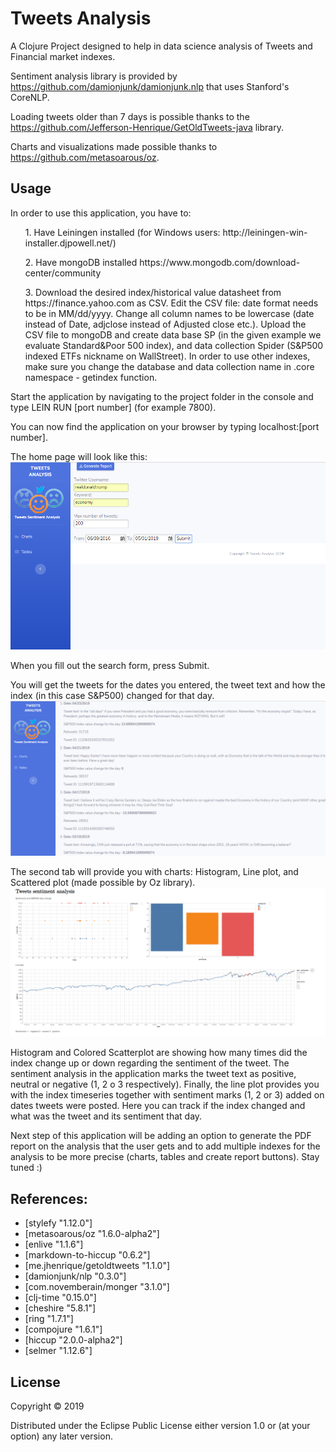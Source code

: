 # Tweets Analysis

A Clojure Project designed to help in data science analysis of Tweets and Financial market indexes.

Sentiment analysis library is provided by https://github.com/damionjunk/damionjunk.nlp that uses Stanford's CoreNLP.

Loading tweets older than 7 days is possible thanks to the https://github.com/Jefferson-Henrique/GetOldTweets-java library.

Charts and visualizations made possible thanks to https://github.com/metasoarous/oz.

## Usage

In order to use this application, you have to:
<ul>
1. Have Leiningen installed (for Windows users: http://leiningen-win-installer.djpowell.net/)</ul>
<ul>2. Have mongoDB installed https://www.mongodb.com/download-center/community </ul>
<ul>3. Download the desired index/historical value datasheet from https://finance.yahoo.com as CSV. Edit the CSV file: date format needs to be in MM/dd/yyyy. Change all column names to be lowercase (date instead of Date, adjclose instead of Adjusted close etc.). Upload the CSV file to mongoDB and create data base SP (in the given example we evaluate Standard&Poor 500 index), and data collection Spider (S&P500 indexed ETFs nickname on WallStreet). In order to use other indexes, make sure you change the database and data collection name in .core namespace - getindex function. </ul>


Start the application by navigating to the project folder in the console and type LEIN RUN [port number] (for example 7800).

You can now find the application on your browser by typing localhost:[port number].

The home page will look like this:
<img src="images/s1.PNG">

When you fill out the search form, press Submit.

You will get the tweets for the dates you entered, the tweet text and how the index (in this case S&P500) changed for that day.
<img src="images/s2.PNG">

The second tab will provide you with charts: Histogram, Line plot, and Scattered plot (made possible by Oz library).
<img src="images/s3.PNG">

Histogram and Colored Scatterplot are showing how many times did the index change up or down regarding the sentiment of the tweet.
The sentiment analysis in the application marks the tweet text as positive, neutral or negative (1, 2 o 3 respectively).
Finally, the line plot provides you with the index timeseries together with sentiment marks (1, 2 or 3) added on dates tweets were posted. Here you can track if the index changed and what was the tweet and its sentiment that day.

Next step of this application will be adding an option to generate the PDF report on the analysis that the user gets and to add multiple indexes for the analysis to be more precise (charts, tables and create report buttons). Stay tuned :)

## References:
<ul>
<li>[stylefy "1.12.0"]</li>
<li>[metasoarous/oz "1.6.0-alpha2"]</li>
<li>[enlive "1.1.6"]</li>
<li>[markdown-to-hiccup "0.6.2"]</li>
<li>[me.jhenrique/getoldtweets "1.1.0"]</li>
<li>[damionjunk/nlp "0.3.0"]</li>
<li>[com.novemberain/monger "3.1.0"]</li>
<li>[clj-time "0.15.0"]</li>
<li>[cheshire "5.8.1"]</li>
<li>[ring "1.7.1"]</li>
<li>[compojure "1.6.1"]</li>
<li>[hiccup "2.0.0-alpha2"]</li>
<li>[selmer "1.12.6"]</li>
</ul>
  

## License

Copyright © 2019 

Distributed under the Eclipse Public License either version 1.0 or (at
your option) any later version.
